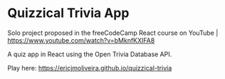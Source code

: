 # Quizzical Trivia App

Solo project proposed in the freeCodeCamp React course on YouTube | https://www.youtube.com/watch?v=bMknfKXIFA8

A quiz app in React using the Open Trivia Database API.

Play here: https://ericjmoliveira.github.io/quizzical-trivia

